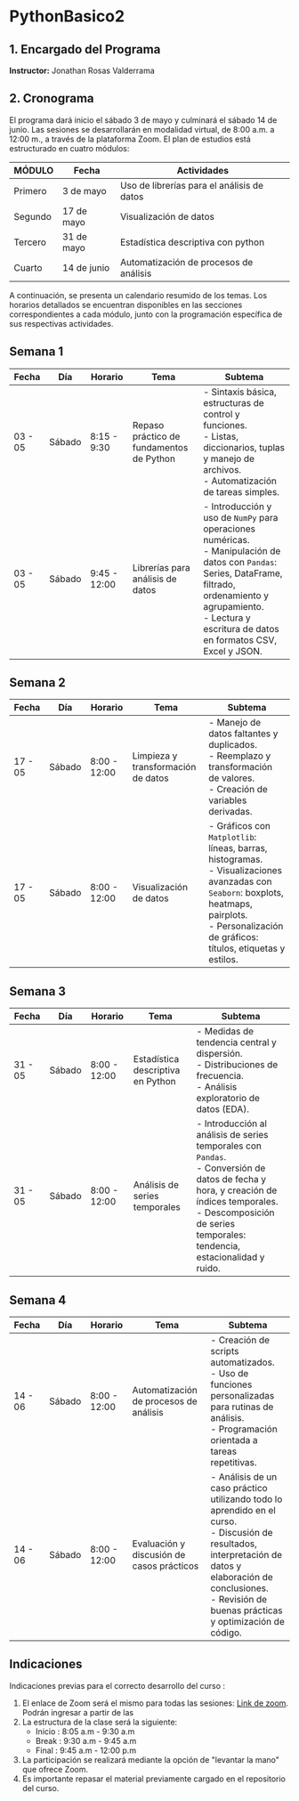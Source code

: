 # PythonBasico2

## **1. Encargado del Programa**
**Instructor:** Jonathan Rosas Valderrama<br>

## **2. Cronograma**
El programa dará inicio el sábado 3 de mayo y culminará el sábado 14 de junio. Las sesiones se desarrollarán en modalidad virtual, de 8:00 a.m. a 12:00 m., a través de la plataforma Zoom. El plan de estudios está estructurado en cuatro módulos:

| MÓDULO | Fecha  | Actividades |
| ------ | --------------- | ----------- | 
| Primero | 3 de mayo | Uso de librerías para el análisis de datos |
| Segundo | 17 de mayo | Visualización de datos | 
| Tercero | 31 de mayo| Estadística descriptiva con python | 
| Cuarto  | 14 de junio | Automatización de procesos de análisis |<br>

A continuación, se presenta un calendario resumido de los temas. Los horarios detallados se encuentran disponibles en las secciones correspondientes a cada módulo, junto con la programación específica de sus respectivas actividades.

## **Semana 1** 
| Fecha         | Día      | Horario       | Tema                            | Subtema                                                                                                                                                     |
|---------------|----------|---------------|---------------------------------|-------------------------------------------------------------------------------------------------------------------------------------------------------------|
| 03 - 05       | Sábado   | 8:15 - 9:30  | Repaso práctico de fundamentos de Python | - Sintaxis básica, estructuras de control y funciones.<br>- Listas, diccionarios, tuplas y manejo de archivos.<br>- Automatización de tareas simples. |
| 03 - 05       | Sábado   | 9:45 - 12:00  | Librerías para análisis de datos         | - Introducción y uso de `NumPy` para operaciones numéricas.<br>- Manipulación de datos con `Pandas`: Series, DataFrame, filtrado, ordenamiento y agrupamiento.<br>- Lectura y escritura de datos en formatos CSV, Excel y JSON. |


## **Semana 2**
| Fecha  | Día      | Horario       | Tema                               | Subtema                                                                                                                                                          |
|--------|----------|---------------|------------------------------------|------------------------------------------------------------------------------------------------------------------------------------------------------------------|
| 17 - 05 | Sábado   | 8:00 - 12:00  | Limpieza y transformación de datos | - Manejo de datos faltantes y duplicados.<br>- Reemplazo y transformación de valores.<br>- Creación de variables derivadas.                                       |
| 17 - 05 | Sábado   | 8:00 - 12:00  | Visualización de datos             | - Gráficos con `Matplotlib`: líneas, barras, histogramas.<br>- Visualizaciones avanzadas con `Seaborn`: boxplots, heatmaps, pairplots.<br>- Personalización de gráficos: títulos, etiquetas y estilos. |

## **Semana 3**
| Fecha   | Día      | Horario      | Tema                              | Subtema                                                                                                                                                   |
|---------|----------|--------------|-----------------------------------|-----------------------------------------------------------------------------------------------------------------------------------------------------------|
| 31 - 05 | Sábado   | 8:00 - 12:00 | Estadística descriptiva en Python | - Medidas de tendencia central y dispersión.<br>- Distribuciones de frecuencia.<br>- Análisis exploratorio de datos (EDA).                                |
| 31 - 05 | Sábado   | 8:00 - 12:00 | Análisis de series temporales     | - Introducción al análisis de series temporales con `Pandas`.<br>- Conversión de datos de fecha y hora, y creación de índices temporales.<br>- Descomposición de series temporales: tendencia, estacionalidad y ruido. |

## **Semana 4**
| Fecha   | Día      | Horario      | Tema                                | Subtema                                                                                                                                                          |
|---------|----------|--------------|-------------------------------------|------------------------------------------------------------------------------------------------------------------------------------------------------------------|
| 14 - 06 | Sábado   | 8:00 - 12:00 | Automatización de procesos de análisis | - Creación de scripts automatizados.<br>- Uso de funciones personalizadas para rutinas de análisis.<br>- Programación orientada a tareas repetitivas.            |
| 14 - 06 | Sábado   | 8:00 - 12:00 | Evaluación y discusión de casos prácticos | - Análisis de un caso práctico utilizando todo lo aprendido en el curso.<br>- Discusión de resultados, interpretación de datos y elaboración de conclusiones.<br>- Revisión de buenas prácticas y optimización de código. |


## **Indicaciones**
Indicaciones previas para el correcto desarrollo del curso :<br>
1. El enlace de Zoom será el mismo para todas las sesiones:  [Link de zoom](https://zoom.us/j/4771998369?pwd=VFZXRlBSdHNES2JUcFRMenV1RVZhUT09). Podrán ingresar a partir de las<br>
2. La estructura de la clase será la siguiente:<br>
   * Inicio :  8:05 a.m - 9:30 a.m
   * Break  :  9:30 a.m - 9:45 a.m 
   * Final  :  9:45 a.m - 12:00 p.m<br>
3. La participación se realizará mediante la opción de "levantar la mano" que ofrece Zoom.<br>
4. Es importante repasar el material previamente cargado en el repositorio del curso.<br>
